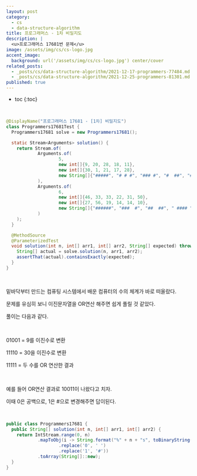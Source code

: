 ```yaml
---
layout: post
category:
  - cs
  - data-structure-algorithm
title: 프로그래머스 - 1차 비밀지도
description: |
  <u>프로그래머스 17681번 문제</u>  
image: /assets/img/cs/cs-logo.jpg
accent_image:
  background: url('/assets/img/cs/cs-logo.jpg') center/cover
related_posts:
  - _posts/cs/data-structure-algorithm/2021-12-17-programmers-77484.md
  - _posts/cs/data-structure-algorithm/2021-12-25-programmers-81301.md
published: true
---
```


* toc
{:toc}

<br />

```java
@DisplayName("프로그래머스 17681 - [1차] 비밀지도")
class Programmers17681Test {
  Programmers17681 solve = new Programmers17681();

  static Stream<Arguments> solution() {
    return Stream.of(
            Arguments.of(
                    5,
                    new int[]{9, 20, 28, 18, 11},
                    new int[]{30, 1, 21, 17, 28},
                    new String[]{"#####", "# # #", "### #", "#  ##", "#####"}
            ),
            Arguments.of(
                    6,
                    new int[]{46, 33, 33, 22, 31, 50},
                    new int[]{27, 56, 19, 14, 14, 10},
                    new String[]{"######", "###  #", "##  ##", " #### ", " #####", "### # "}
            )
    );
  }

  @MethodSource
  @ParameterizedTest
  void solution(int n, int[] arr1, int[] arr2, String[] expected) throws Exception {
    String[] actual = solve.solution(n, arr1, arr2);
    assertThat(actual).containsExactly(expected);
  }
}
```

<br />

밑바닥부터 만드는 컴퓨팅 시스템에서 배운 컴퓨터의 수의 체계가 바로 떠올랐다.

문제를 유심히 보니 이진문자열을 OR연산 해주면 쉽게 풀릴 것 같았다.

풀이는 다음과 같다.

<br />

01001 = 9를 이진수로 변환

11110 = 30을 이진수로 변환

11111 = 두 수를 OR 연산한 결과

<br />

예를 들어 OR연산 결과로 10011이 나왔다고 치자.

이때 0은 공백으로, 1은 #으로 변경해주면 답이된다.

<br />

```java
public class Programmers17681 {
  public String[] solution(int n, int[] arr1, int[] arr2) {
    return IntStream.range(0, n)
            .mapToObj(i -> String.format("%" + n + "s", toBinaryString((arr1[i] | arr2[i])))
                    .replace('0', ' ')
                    .replace('1', '#'))
            .toArray(String[]::new);
  }
}
```

<br />
